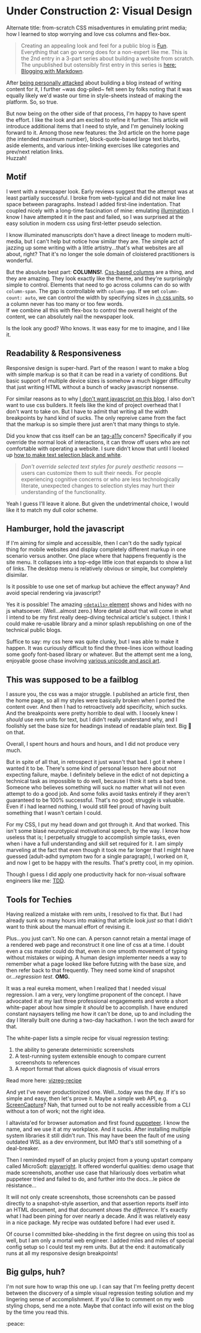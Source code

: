 Under Construction 2: Visual Design
===================================

Alternate title: from-scratch CSS misadventures in emulating print media; how I
learned to stop worrying and love css columns and flex-box.

> Creating an appealing look and feel for a public blog is [Fun].  Everything 
> that can go wrong does for a non-expert like me.  This is the 2nd entry in a
> 3-part series about building a website from scratch. The unpublished but
> ostensibly first entry in this series is [here: Blogging with Markdown][prev].

After [being personally attacked][next] about building a blog instead of writing
content for it, I further ~was dog-piled~ felt seen by folks noting that it was
equally likely we'd waste our time in style-sheets instead of making the platform.
So, so true.

But now being on the other side of that process, I'm happy to have spent the 
effort.  I like the look and am excited to refine it further.  This article 
will introduce additional items that I need to style, and I'm genuinely looking
forward to it.  Among those new features: the 3rd article on the home page (the
intended maximum number), block-quote-based large text blurbs, aside elements, 
and various inter-linking exercises like categories and prev/next relation links.  
Huzzah!

Motif
------

I went with a newspaper look.  Early reviews suggest that the attempt was at 
least partially successful.  I broke from web-typical and did not make line 
space between paragraphs.  Instead I added first-line indentation.  That coupled
nicely with a long-time fascination of mine: emulating [illumination].  I know
I have attempted it in the past and failed, so I was surprised at the easy 
solution in modern css using first-letter pseudo selection.

<aside>

I know illuminated manuscripts don't have a direct lineage to modern multi-media,
but I can't help but notice how similar they are.  The simple act of jazzing up
some writing with a little artistry...that's what websites are all about, right?
That it's no longer the sole domain of cloistered practitioners is wonderful.

</aside>

But the absolute best part: **COLUMNS!**.  [Css-based columns][css-columns] are
a thing, and they are amazing.  They look exactly like the theme, and they're 
surprisingly simple to control.  Elements that need to go across columns can 
do so with `column-span`.  The gap is controllable with `column-gap`.  If we 
set `column-count: auto`, we can control the width by specifying sizes in 
[`ch` css units][ch-units], so a column never has too many or too few words.  
If we combine all this with flex-box to control the overall height of the 
content, we can absolutely nail the newspaper look.

Is the look any good?  Who knows.  It was easy for me to imagine, and I like it.

Readability & Responsiveness
----------------------------

Responsive design is super-hard.  Part of the reason I want to make a blog with
simple markup is so that it can be read in a variety of conditions.  But basic
support of multiple device sizes is somehow a much bigger difficulty that just
writing HTML without a bunch of wacky javascript nonsense.

For similar reasons as to why [I don't want javascript on this blog][js-free], 
I also don't want to use css builders.  It feels like the kind of project 
overhead that I don't want to take on.  But I have to admit that writing all 
the width breakpoints by hand kind of sucks.  The only repreive came from the
fact that the markup is so simple there just aren't that many things to style.

<aside class="big">

Did you know that css itself can be an [tag-a11y] concern?  Specifically if you
override the normal look of interactions, it can throw off users who are not 
comfortable with operating a website.  I sure didn't know that until I looked up
[how to make text selection black and white][css-pseudo-selection].

> *Don't override selected text styles for purely aesthetic reasons* — users 
> can customize them to suit their needs. For people experiencing cognitive 
> concerns or who are less technologically literate, unexpected changes to 
> selection styles may hurt their understanding of the functionality.

Yeah I guess I'll leave it alone.  But given the undetrimental choice, I would
like it to match my dull color scheme.

</aside>

Hamburger, hold the javascript
------------------------------

If I'm aiming for simple and accessible, then I can't do the sadly typical thing
for mobile websites and display completely different markup in one scenario 
versus another.  One place where that happens frequently is the site menu.  It
collapses into a top-edge little icon that expands to show a list of links.  The
desktop menu is relatively obvious or simple, but completely disimilar.

Is it possible to use one set of markup but achieve the effect anyway?  And avoid
special rendering via javascript?

Yes it is possible!  The amazing [`<details>` element][details-element] shows 
and hides with no js whatsoever.  (Well...almost zero.)  More detail about that
will come in what I intend to be my first really deep-diving technical article's 
subject.  I think I could make re-usable library and a minor splash republishing
on one of the technical public blogs.

Suffice to say: my css here was quite clunky, but I was able to make it happen.
It was curiously difficult to find the three-lines icon without loading some
goofy font-based library or whatever.  But the attempt sent me a long, enjoyable
goose chase involving [various unicode and ascii art][box-drawing-characters].

This was supposed to be a failblog
----------------------------------

I assure you, the css was a major struggle.  I published an article first, then 
the home page, so all my styles were basically broken when I ported the content
over.  And then I had to retroactively add specificity, which sucks.  And the
breakpoints were pretty horrible to deal with.  I loosely knew I _should_ use
rem units for text, but I didn't really understand why, and I foolishly set the 
base size for headings instead of readable plain text.  Big :facepalm: on that.  

Overall, I spent hours and hours and hours, and I did not produce very much.

But in spite of all that, in retrospect it just wasn't that bad.  I got it where 
I wanted it to be.  There's some kind of personal lesson here about not expecting 
failure, maybe.  I definitely believe in the edict of not depicting a technical 
task as impossible to do well, because I think it sets a bad tone.  Someone who 
believes something will suck no matter what will not even attempt to do a good 
job.  And some folks avoid tasks entirely if they aren't guaranteed to be 100% 
successful. That's no good; struggle is valuable.  Even if i had learned nothing,
I would still feel proud of having built something that I wasn't certain I could.

For my CSS, I put my head down and got through it.  And that worked.  This isn't 
some blasé neurotypical motivational speech, by the way.  I know how useless 
that is; I perpetually struggle to accomplish simple tasks, even when i have a 
full understanding and skill set required for it.  I am simply marveling at the 
fact that even though it took me far longer that I might have guessed (adult-adhd
symptom two for a single paragraph), I worked on it, and now I get to be happy
with the results.  That's pretty cool, in my opinion.

Though I guess I did apply one productivity hack for non-visual software engineers 
like me: [TDD].

Tools for Techies
-----------------

Having realized a mistake with rem units, I resolved to fix that.  But I had 
already sunk so many hours into making that article look _just so_ that I didn't 
want to think about the manual effort of revising it.

Plus...you just can't.  No one can.  A person cannot retain a mental image of 
a rendered web page and reconstruct it one line of css at a time.  I doubt even 
a css master could do that, even in one smooth movement of typing without 
mistakes or wiping.  A human design implementer needs a way to remember what a
page looked like before futzing with the base size, and then refer back to that 
frequently.  They need some kind of snapshot or..._regression test_.  **OMG.**

It was a real eureka moment, when I realized that I needed visual regression.
I am a very, very longtime proponent of the concept.  I have advocated it at 
my last three professional engagements and wrote a short white-paper about how
simple it _should_ be to accomplish.  I have endured constant naysayers telling
me how it can't be done, up to and including the day I literally built one 
during a two-day hackathon.  I won the tech award for that.

<aside>

The white-paper lists a simple recipe for visual regression testing:

1. the ability to generate deterministic screenshots
2. A test-running system extensible enough to compare current screenshots to references
3. A report format that allows quick diagnosis of visual errors

Read more here: [vizreg-recipe]

</aside>

And yet I've never productionized one.  Well...today was the day.  If it's so
simple and easy, then let's prove it.  Maybe a simple web API, e.g. [ScreenCapture]?
Nah, that turned out to be not really accessible from a CLI without a ton of 
work; not the right idea.  

I altavista'ed for browser automation and first found [puppeteer].  I know the 
name, and we use it at my workplace.  And it sucks.  After installing multiple 
system libraries it still didn't run.  This may have been the fault of me using 
outdated WSL as a dev environment, but IMO that's still something of a deal-breaker.

Then I reminded myself of an plucky project from a young upstart company called 
MicroSoft: [playwright].  It offered wonderful qualities: demo usage that made
screenshots, another use case that hilariously does verbatim what puppeteer
tried and failed to do, and further into the docs...le pièce de résistance...

It will not only create screenshots, those screenshots can be passed directly 
to a snapshot-style assertion, and that assertion reports itself into an HTML
document, and that document _shows the difference_.  It's exactly what I had
been pining for over nearly a decade.  And it was relatively easy in a nice 
package.  My recipe was outdated before I had ever used it.

Of course I committed bike-shedding in the first degree on using this tool as
well, but I am only a mortal web engineer.  I added miles and miles of special
config setup so I could test my rem units.  But at the end: it automatically 
runs at all my responsive design breakpoints!

Big gulps, huh?
---------------

I'm not sure how to wrap this one up.  I can say that I'm feeling pretty decent
between the discovery of a simple visual regression testing solution and my 
lingering sense of accomplishment.  If you'd like to comment on my web styling
chops, send me a note.  Maybe that contact info will exist on the blog by the
time you read this.

:peace:


[Fun]: https://dwarffortresswiki.org/index.php/DF2014:Losing "Losing is Fun - Dwarf Fortress wiki"
[illumination]: https://en.wikipedia.org/wiki/Illuminated_manuscript "Illuminated manuscripts - Wikipedia"
[css-pseudo-selection]: https://developer.mozilla.org/en-US/docs/Web/CSS/::selection#accessibility_concerns "CSS ::selection pseudo element accessibility concerns - MDN Web Docs"
[css-columns]: https://developer.mozilla.org/en-US/docs/Web/CSS/columns "CSS columns - MDN Web Docs"
[ch-units]: https://developer.mozilla.org/en-US/docs/Web/CSS/length "CSS length - MDN Web Docs"
[js-free]: /javascript-free-in-2023/ "Javascript-free in 2023"
[details-element]: https://developer.mozilla.org/en-US/docs/Web/HTML/Element/details "Details Element - MDN Web Docs"
[box-drawing-characters]: https://en.wikipedia.org/wiki/Box-drawing_character "Box-drawing characters - Wikipedia"
[TDD]: https://en.wikipedia.org/wiki/Test-driven_development "Test-driven development - Wikipedia"
[vizreg-recipe]: /visual-regression-design/ "Design pattern for a visual regression testing system"
[ScreenCapture]: https://developer.mozilla.org/en-US/docs/Web/API/Screen_Capture_API/Using_Screen_Capture "ScreenCapture API - MDN Web Docs"
[puppeteer]: https://developers.google.com/web/tools/puppeteer/get-started "Puppeteer quick start"
[playwright]: https://playwright.dev/docs/test-snapshots "Playwright testing, visual comparisons"
[tag-a11y]: /tag/science/programming/accessibility/ "Accessibility"

[next]: /under-construction-3/ "blog under construction part 3 - what audience and why bespoke"
[prev]: /blogging-with/markdown/ "Blogging with markdown"


